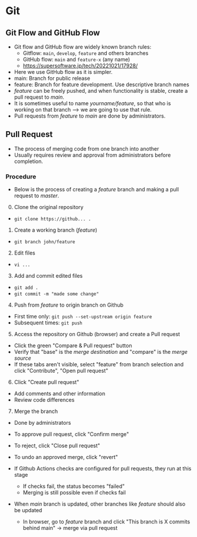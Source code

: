 # Git
## Git Flow and GitHub Flow
* Git flow and GitHub flow are widely known branch rules: 
  + Gitflow: `main`, `develop`, `feature` and others branches
  + GitHub flow: `main` and `feature-x` (any name)
  + https://supersoftware.jp/tech/20221021/17928/
* Here we use GitHub flow as it is simpler.
* main: Branch for public release
* feature: Branch for feature development. Use descriptive branch names
* *feature* can be freely pushed, and when functionality is stable, create a pull request to *main*.
* It is sometimes useful to name *yourname/feature*, so that who is working on that branch --> we are going to use that rule.
* Pull requests from *feature* to *main* are done by administrators.

## Pull Request
* The process of merging code from one branch into another
* Usually requires review and approval from administrators before completion.

### Procedure
* Below is the process of creating a *feature* branch and making a pull request to *master*.
0. Clone the original repository
  * `git clone https://github... .`
1. Create a working branch (*feature*)
  * `git branch john/feature`
2. Edit files
  * `vi ...`
3. Add and commit edited files
  * `git add .`
  * `git commit -m "made some change"`
4. Push from *feature* to origin branch on Github
  * First time only: `git push --set-upstream origin feature`
  * Subsequent times: `git push`
5. Access the repository on Github (browser) and create a Pull request
  * Click the green "Compare & Pull request" button
  * Verify that "base" is the *merge destination* and "compare" is the *merge source*
  * If these tabs aren't visible, select "feature" from branch selection and click "Contribute", "Open pull request"
6. Click "Create pull request"
  * Add comments and other information
  * Review code differences
7. Merge the branch
  * Done by administrators
  * To approve pull request, click "Confirm merge"
  * To reject, click "Close pull request"
  * To undo an approved merge, click "revert"
  * If Github Actions checks are configured for pull requests, they run at this stage
    + If checks fail, the status becomes "failed"
    + Merging is still possible even if checks fail

* When *main* branch is updated, other branches like *feature* should also be updated
  + In browser, go to *feature* branch and click "This branch is X commits behind main" -> merge via pull request